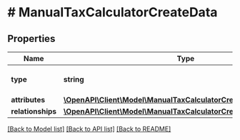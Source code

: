 # # ManualTaxCalculatorCreateData

## Properties

Name | Type | Description | Notes
------------ | ------------- | ------------- | -------------
**type** | **string** | The resource&#39;s type |
**attributes** | [**\OpenAPI\Client\Model\ManualTaxCalculatorCreateDataAttributes**](ManualTaxCalculatorCreateDataAttributes.md) |  |
**relationships** | [**\OpenAPI\Client\Model\ManualTaxCalculatorCreateDataRelationships**](ManualTaxCalculatorCreateDataRelationships.md) |  | [optional]

[[Back to Model list]](../../README.md#models) [[Back to API list]](../../README.md#endpoints) [[Back to README]](../../README.md)
